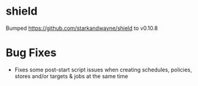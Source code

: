 
# shield
Bumped https://github.com/starkandwayne/shield to v0.10.8

# Bug Fixes

* Fixes some post-start script issues when creating schedules, policies, stores and/or targets & jobs at the same time
